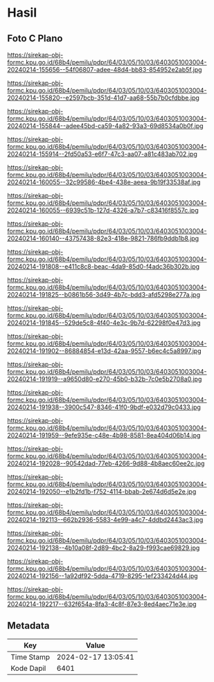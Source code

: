# Hasil

## Foto C Plano

https://sirekap-obj-formc.kpu.go.id/68b4/pemilu/pdpr/64/03/05/10/03/6403051003004-20240214-155656--54f06807-adee-48d4-bb83-854952e2ab5f.jpg

https://sirekap-obj-formc.kpu.go.id/68b4/pemilu/pdpr/64/03/05/10/03/6403051003004-20240214-155820--e2597bcb-351d-41d7-aa68-55b7b0cfdbbe.jpg

https://sirekap-obj-formc.kpu.go.id/68b4/pemilu/pdpr/64/03/05/10/03/6403051003004-20240214-155844--adee45bd-ca59-4a82-93a3-69d8534a0b0f.jpg

https://sirekap-obj-formc.kpu.go.id/68b4/pemilu/pdpr/64/03/05/10/03/6403051003004-20240214-155914--2fd50a53-e6f7-47c3-aa07-a81c483ab702.jpg

https://sirekap-obj-formc.kpu.go.id/68b4/pemilu/pdpr/64/03/05/10/03/6403051003004-20240214-160055--32c99586-4be4-438e-aeea-9b19f33538af.jpg

https://sirekap-obj-formc.kpu.go.id/68b4/pemilu/pdpr/64/03/05/10/03/6403051003004-20240214-160055--6939c51b-127d-4326-a7b7-c83416f8557c.jpg

https://sirekap-obj-formc.kpu.go.id/68b4/pemilu/pdpr/64/03/05/10/03/6403051003004-20240214-160140--43757438-82e3-418e-9821-786fb9ddb1b8.jpg

https://sirekap-obj-formc.kpu.go.id/68b4/pemilu/pdpr/64/03/05/10/03/6403051003004-20240214-191808--e411c8c8-beac-4da9-85d0-f4adc36b302b.jpg

https://sirekap-obj-formc.kpu.go.id/68b4/pemilu/pdpr/64/03/05/10/03/6403051003004-20240214-191825--b0861b56-3d49-4b7c-bdd3-afd5298e277a.jpg

https://sirekap-obj-formc.kpu.go.id/68b4/pemilu/pdpr/64/03/05/10/03/6403051003004-20240214-191845--529de5c8-4f40-4e3c-9b7d-62298f0e47d3.jpg

https://sirekap-obj-formc.kpu.go.id/68b4/pemilu/pdpr/64/03/05/10/03/6403051003004-20240214-191902--86884854-e13d-42aa-9557-b6ec4c5a8997.jpg

https://sirekap-obj-formc.kpu.go.id/68b4/pemilu/pdpr/64/03/05/10/03/6403051003004-20240214-191919--a9650d80-e270-45b0-b32b-7c0e5b2708a0.jpg

https://sirekap-obj-formc.kpu.go.id/68b4/pemilu/pdpr/64/03/05/10/03/6403051003004-20240214-191938--3900c547-8346-41f0-9bdf-e032d79c0433.jpg

https://sirekap-obj-formc.kpu.go.id/68b4/pemilu/pdpr/64/03/05/10/03/6403051003004-20240214-191959--9efe935e-c48e-4b98-8581-8ea404d06b14.jpg

https://sirekap-obj-formc.kpu.go.id/68b4/pemilu/pdpr/64/03/05/10/03/6403051003004-20240214-192028--90542dad-77eb-4266-9d88-4b8aec60ee2c.jpg

https://sirekap-obj-formc.kpu.go.id/68b4/pemilu/pdpr/64/03/05/10/03/6403051003004-20240214-192050--e1b2fd1b-f752-4114-bbab-2e674d6d5e2e.jpg

https://sirekap-obj-formc.kpu.go.id/68b4/pemilu/pdpr/64/03/05/10/03/6403051003004-20240214-192113--662b2936-5583-4e99-a4c7-4ddbd2443ac3.jpg

https://sirekap-obj-formc.kpu.go.id/68b4/pemilu/pdpr/64/03/05/10/03/6403051003004-20240214-192138--4b10a08f-2d89-4bc2-8a29-f993cae69829.jpg

https://sirekap-obj-formc.kpu.go.id/68b4/pemilu/pdpr/64/03/05/10/03/6403051003004-20240214-192156--1a92df92-5dda-4719-8295-1ef233424d44.jpg

https://sirekap-obj-formc.kpu.go.id/68b4/pemilu/pdpr/64/03/05/10/03/6403051003004-20240214-192217--632f654a-8fa3-4c8f-87e3-8ed4aec71e3e.jpg


## Metadata

| Key        | Value               |
| ---------- | ------------------- |
| Time Stamp | 2024-02-17 13:05:41 |
| Kode Dapil | 6401                |



